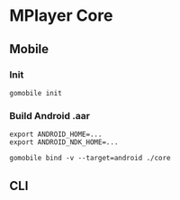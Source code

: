 # MPlayer Core

## Mobile
### Init

```shell
gomobile init
```

### Build Android .aar
```shell
export ANDROID_HOME=...
export ANDROID_NDK_HOME=...

gomobile bind -v --target=android ./core
```

## CLI
